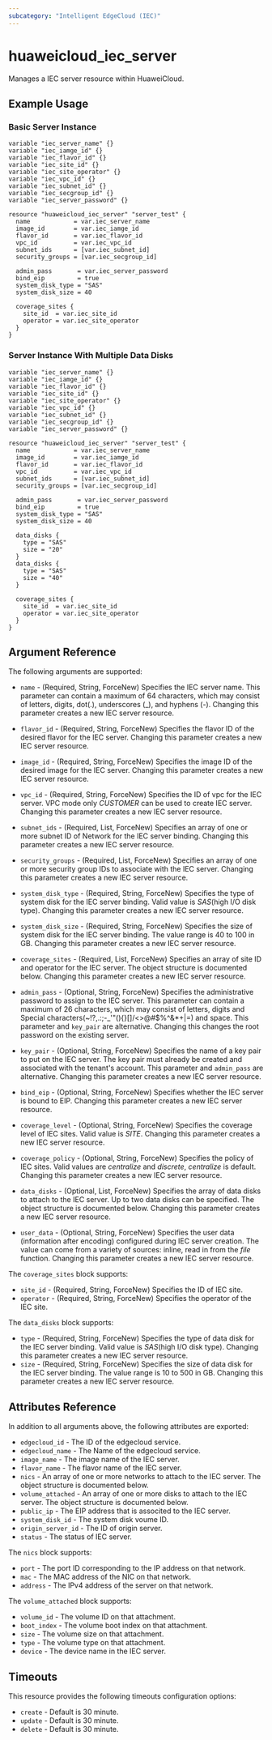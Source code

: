 ```yaml
---
subcategory: "Intelligent EdgeCloud (IEC)"
---
```


# huaweicloud_iec_server

Manages a IEC server resource within HuaweiCloud.

## Example Usage

### Basic Server Instance

```hcl
variable "iec_server_name" {}
variable "iec_iamge_id" {}
variable "iec_flavor_id" {}
variable "iec_site_id" {}
variable "iec_site_operator" {}
variable "iec_vpc_id" {}
variable "iec_subnet_id" {}
variable "iec_secgroup_id" {}
variable "iec_server_password" {}

resource "huaweicloud_iec_server" "server_test" {
  name            = var.iec_server_name
  image_id        = var.iec_iamge_id
  flavor_id       = var.iec_flavor_id
  vpc_id          = var.iec_vpc_id
  subnet_ids      = [var.iec_subnet_id]
  security_groups = [var.iec_secgroup_id]
  
  admin_pass       = var.iec_server_password
  bind_eip         = true
  system_disk_type = "SAS"
  system_disk_size = 40
  
  coverage_sites {
    site_id  = var.iec_site_id
    operator = var.iec_site_operator
  }
}
```

### Server Instance With Multiple Data Disks

```hcl
variable "iec_server_name" {}
variable "iec_iamge_id" {}
variable "iec_flavor_id" {}
variable "iec_site_id" {}
variable "iec_site_operator" {}
variable "iec_vpc_id" {}
variable "iec_subnet_id" {}
variable "iec_secgroup_id" {}
variable "iec_server_password" {}

resource "huaweicloud_iec_server" "server_test" {
  name            = var.iec_server_name
  image_id        = var.iec_iamge_id
  flavor_id       = var.iec_flavor_id
  vpc_id          = var.iec_vpc_id
  subnet_ids      = [var.iec_subnet_id]
  security_groups = [var.iec_secgroup_id]
  
  admin_pass       = var.iec_server_password
  bind_eip         = true
  system_disk_type = "SAS"
  system_disk_size = 40

  data_disks {
    type = "SAS"
    size = "20"
  }
  data_disks {
    type = "SAS"
    size = "40"
  }

  coverage_sites {
    site_id  = var.iec_site_id
    operator = var.iec_site_operator
  }
}
```

## Argument Reference

The following arguments are supported:

* `name` - (Required, String, ForceNew) Specifies the IEC server name.
    This parameter can contain a maximum of 64 characters, which may consist of
    letters, digits, dot(.), underscores (_), and hyphens (-).
    Changing this parameter creates a new IEC server resource.

* `flavor_id` - (Required, String, ForceNew) Specifies the flavor ID of the
    desired flavor for the IEC server.
    Changing this parameter creates a new IEC server resource.

* `image_id` - (Required, String, ForceNew) Specifies the image ID of the
    desired image for the IEC server.
    Changing this parameter creates a new IEC server resource.

* `vpc_id` - (Required, String, ForceNew) Specifies the ID of vpc for the IEC
    server. VPC mode only *CUSTOMER* can be used to create IEC server.
    Changing this parameter creates a new IEC server resource.

* `subnet_ids` - (Required, List, ForceNew) Specifies an array of one or more
    subnet ID of Network for the IEC server binding.
    Changing this parameter creates a new IEC server resource.

* `security_groups` - (Required, List, ForceNew) Specifies an array of one or
    more security group IDs to associate with the IEC server.
    Changing this parameter creates a new IEC server resource.

* `system_disk_type` - (Required, String, ForceNew) Specifies the type of system
    disk for the IEC server binding.
    Valid value is *SAS*(high I/O disk type).
    Changing this parameter creates a new IEC server resource.

* `system_disk_size` - (Required, String, ForceNew) Specifies the size of system
    disk for the IEC server binding.  The value range is 40 to 100 in GB.
    Changing this parameter creates a new IEC server resource.

* `coverage_sites` - (Required, List, ForceNew) Specifies an array of site ID
    and operator for the IEC server. The object structure is documented below.
    Changing this parameter creates a new IEC server resource.

* `admin_pass` - (Optional, String, ForceNew) Specifies the administrative
    password to assign to the IEC server. This parameter can contain a maximum
    of 26 characters, which may consist of letters, digits and Special
    characters(~!?,.:;-_'"(){}[]/<>@#$%^&*+|\=) and space.
    This parameter and `key_pair` are alternative.
    Changing this changes the root password on the existing server.

* `key_pair` - (Optional, String, ForceNew) Specifies the name of a key pair to
    put on the IEC server. The key pair must already be created and associated
    with the tenant's account.
    This parameter and `admin_pass` are alternative.
    Changing this parameter creates a new IEC server resource.

* `bind_eip` - (Optional, String, ForceNew) Specifies whether the IEC server is
    bound to EIP. Changing this parameter creates a new IEC server resource.

* `coverage_level` - (Optional, String, ForceNew) Specifies the coverage level
    of IEC sites. Valid value is *SITE*.
    Changing this parameter creates a new IEC server resource.

* `coverage_policy` - (Optional, String, ForceNew) Specifies the policy of IEC
    sites. Valid values are *centralize* and *discrete*, *centralize* is default.
    Changing this parameter creates a new IEC server resource.

* `data_disks` - (Optional, List, ForceNew) Specifies the array of data disks
    to attach to the IEC server. Up to two data disks can be specified.
    The object structure is documented below.
    Changing this parameter creates a new IEC server resource.

* `user_data` - (Optional, String, ForceNew) Specifies the user data (information
    after encoding) configured during IEC server creation. The value can come
    from a variety of sources: inline, read in from the *file* function.
    Changing this parameter creates a new IEC server resource.

The `coverage_sites` block supports:

  * `site_id` - (Required, String, ForceNew) Specifies the ID of IEC site.
  * `operator` - (Required, String, ForceNew) Specifies the operator of the IEC site.

The `data_disks` block supports:

  * `type` - (Required, String, ForceNew) Specifies the type of data disk for the
    IEC server binding. Valid value is *SAS*(high I/O disk type).
    Changing this parameter creates a new IEC server resource.
  * `size` - (Required, String, ForceNew) Specifies the size of data disk for the
    IEC server binding. The value range is 10 to 500 in GB.
    Changing this parameter creates a new IEC server resource.

## Attributes Reference

In addition to all arguments above, the following attributes are exported:

* `edgecloud_id` - The ID of the edgecloud service.
* `edgecloud_name` - The Name of the edgecloud service.
* `image_name` - The image name of the IEC server.
* `flavor_name` - The flavor name of the IEC server.
* `nics` - An array of one or more networks to attach to the IEC server.
    The object structure is documented below.
* `volume_attached` - An array of one or more disks to attach to the IEC server.
    The object structure is documented below.
* `public_ip` - The EIP address that is associted to the IEC server.
* `system_disk_id` - The system disk voume ID.
* `origin_server_id` - The ID of origin server.
* `status` - The status of IEC server.

The `nics` block supports:
  * `port` - The port ID corresponding to the IP address on that network.
  * `mac` - The MAC address of the NIC on that network.
  * `address` - The IPv4 address of the server on that network.

The `volume_attached` block supports:

  * `volume_id` - The volume ID on that attachment.
  * `boot_index` - The volume boot index on that attachment.
  * `size` - The volume size on that attachment.
  * `type` - The volume type on that attachment.
  * `device` - The device name in the IEC server.

## Timeouts
This resource provides the following timeouts configuration options:
- `create` - Default is 30 minute.
- `update` - Default is 30 minute.
- `delete` - Default is 30 minute.
